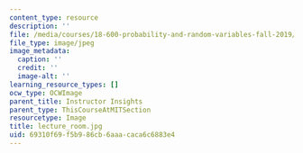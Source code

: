 ```yaml
---
content_type: resource
description: ''
file: /media/courses/18-600-probability-and-random-variables-fall-2019/69310f69f5b986cb6aaacaca6c6883e4_lecture_room.jpg
file_type: image/jpeg
image_metadata:
  caption: ''
  credit: ''
  image-alt: ''
learning_resource_types: []
ocw_type: OCWImage
parent_title: Instructor Insights
parent_type: ThisCourseAtMITSection
resourcetype: Image
title: lecture_room.jpg
uid: 69310f69-f5b9-86cb-6aaa-caca6c6883e4
---
```

